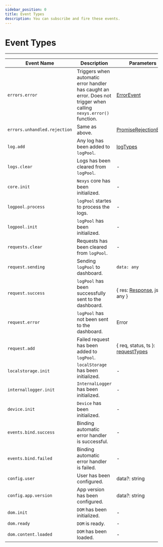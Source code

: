 ```yaml
---
sidebar_position: 0
title: Event Types
description: You can subscribe and fire these events.
---
```


# Event Types

---

| Event Name | Description | Parameters |
| --- | --- | --- |
| `errors.error` | Triggers when automatic error handler has caught an error. Does not trigger when calling `nexys.error()` function. | [ErrorEvent](https://developer.mozilla.org/en-US/docs/Web/API/ErrorEvent) |
| `errors.unhandled.rejection` | Same as above. | [PromiseRejectionEvent](https://developer.mozilla.org/en-US/docs/Web/API/PromiseRejectionEvent)
| `log.add` | Any log has been added to `logPool`. | [logTypes](https://github.com/erenkulaksiz/nexys/blob/master/packages/nexys/src/types.ts#L67)
| `logs.clear` | Logs has been cleared from `logPool`. | - |
| `core.init` | `Nexys` core has been initialized. | - |
| `logpool.process` | `logPool` startes to process the logs. | - |
| `logpool.init` | `logPool` has been initialized. | - |
| `requests.clear` | Requests has been cleared from `logPool`. | - |
| `request.sending` | Sending `logPool` to dashboard. | `data: any` |
| `request.success` | `logPool` has been successfully sent to the dashboard. | { res: [Response](https://developer.mozilla.org/en-US/docs/Web/API/Response), json: any } |
| `request.error` | `logPool` has not been sent to the dashboard.  | Error |
| `request.add` | Failed request has been added to `logPool`. | { req, status, ts }: [requestTypes](https://github.com/erenkulaksiz/nexys/blob/master/packages/nexys/src/types.ts#L96)
| `localstorage.init` | `localStorage` has been initialized. | - |
| `internallogger.init` | `InternalLogger` has been initialized. | - |
| `device.init` | `Device` has been initialized. | - |
| `events.bind.success` | Binding automatic error handler is successful. | - |
| `events.bind.failed` | Binding automatic error handler is failed. | - |
| `config.user` | User has been configured. | data?: string |
| `config.app.version` | App version has been configured. | data?: string |
| `dom.init` | `DOM` has been initialized. | - |
| `dom.ready` | `DOM` is ready. | - |
| `dom.content.loaded` | `DOM` has been loaded. | - |
